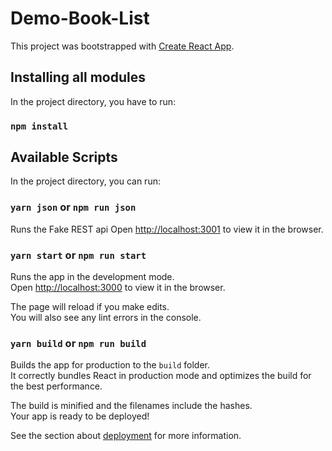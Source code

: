 # Demo-Book-List

This project was bootstrapped with [Create React App](https://github.com/facebook/create-react-app).

## Installing all modules 

In the project directory, you have to run:

### `npm install`

## Available Scripts

In the project directory, you can run:

### `yarn json` or `npm run json`

Runs the Fake REST api 
Open [http://localhost:3001](http://localhost:3001) to view it in the browser.

### `yarn start` or `npm run start`

Runs the app in the development mode.\
Open [http://localhost:3000](http://localhost:3000) to view it in the browser.

The page will reload if you make edits.\
You will also see any lint errors in the console.



### `yarn build` or `npm run build`

Builds the app for production to the `build` folder.\
It correctly bundles React in production mode and optimizes the build for the best performance.

The build is minified and the filenames include the hashes.\
Your app is ready to be deployed!

See the section about [deployment](https://facebook.github.io/create-react-app/docs/deployment) for more information.


